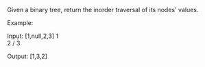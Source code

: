 Given a binary tree, return the inorder traversal of its nodes' values.

Example:

Input: [1,null,2,3]
1
\
 2
/
3

Output: [1,3,2]
